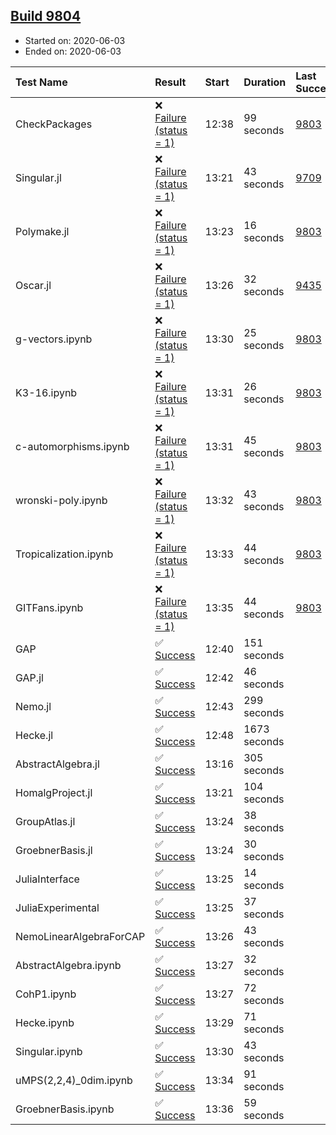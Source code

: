 ## [Build 9804](https://oscarci.mathematik.uni-kl.de/job/oscar/9804/)

* Started on: 2020-06-03
* Ended on: 2020-06-03

| Test Name    | Result | Start | Duration | Last Success | First Failure |
|:-------------|:-------|:------|:---------|:-------------|:--------------|
| CheckPackages | ❌ [Failure (status = 1)](https://oscarci.mathematik.uni-kl.de/job/oscar/9804/artifact/logs/build-9804/CheckPackages.log) | 12:38 | 99 seconds | [9803](https://oscarci.mathematik.uni-kl.de/job/oscar/9803/) | [9804](https://oscarci.mathematik.uni-kl.de/job/oscar/9804/) |
| Singular.jl | ❌ [Failure (status = 1)](https://oscarci.mathematik.uni-kl.de/job/oscar/9804/artifact/logs/build-9804/Singular.jl.log) | 13:21 | 43 seconds | [9709](https://oscarci.mathematik.uni-kl.de/job/oscar/9709/) | [9710](https://oscarci.mathematik.uni-kl.de/job/oscar/9710/) |
| Polymake.jl | ❌ [Failure (status = 1)](https://oscarci.mathematik.uni-kl.de/job/oscar/9804/artifact/logs/build-9804/Polymake.jl.log) | 13:23 | 16 seconds | [9803](https://oscarci.mathematik.uni-kl.de/job/oscar/9803/) | [9804](https://oscarci.mathematik.uni-kl.de/job/oscar/9804/) |
| Oscar.jl | ❌ [Failure (status = 1)](https://oscarci.mathematik.uni-kl.de/job/oscar/9804/artifact/logs/build-9804/Oscar.jl.log) | 13:26 | 32 seconds | [9435](https://oscarci.mathematik.uni-kl.de/job/oscar/9435/) | [9436](https://oscarci.mathematik.uni-kl.de/job/oscar/9436/) |
| g-vectors.ipynb | ❌ [Failure (status = 1)](https://oscarci.mathematik.uni-kl.de/job/oscar/9804/artifact/logs/build-9804/g-vectors.ipynb.log) | 13:30 | 25 seconds | [9803](https://oscarci.mathematik.uni-kl.de/job/oscar/9803/) | [9804](https://oscarci.mathematik.uni-kl.de/job/oscar/9804/) |
| K3-16.ipynb | ❌ [Failure (status = 1)](https://oscarci.mathematik.uni-kl.de/job/oscar/9804/artifact/logs/build-9804/K3-16.ipynb.log) | 13:31 | 26 seconds | [9803](https://oscarci.mathematik.uni-kl.de/job/oscar/9803/) | [9804](https://oscarci.mathematik.uni-kl.de/job/oscar/9804/) |
| c-automorphisms.ipynb | ❌ [Failure (status = 1)](https://oscarci.mathematik.uni-kl.de/job/oscar/9804/artifact/logs/build-9804/c-automorphisms.ipynb.log) | 13:31 | 45 seconds | [9803](https://oscarci.mathematik.uni-kl.de/job/oscar/9803/) | [9804](https://oscarci.mathematik.uni-kl.de/job/oscar/9804/) |
| wronski-poly.ipynb | ❌ [Failure (status = 1)](https://oscarci.mathematik.uni-kl.de/job/oscar/9804/artifact/logs/build-9804/wronski-poly.ipynb.log) | 13:32 | 43 seconds | [9803](https://oscarci.mathematik.uni-kl.de/job/oscar/9803/) | [9804](https://oscarci.mathematik.uni-kl.de/job/oscar/9804/) |
| Tropicalization.ipynb | ❌ [Failure (status = 1)](https://oscarci.mathematik.uni-kl.de/job/oscar/9804/artifact/logs/build-9804/Tropicalization.ipynb.log) | 13:33 | 44 seconds | [9803](https://oscarci.mathematik.uni-kl.de/job/oscar/9803/) | [9804](https://oscarci.mathematik.uni-kl.de/job/oscar/9804/) |
| GITFans.ipynb | ❌ [Failure (status = 1)](https://oscarci.mathematik.uni-kl.de/job/oscar/9804/artifact/logs/build-9804/GITFans.ipynb.log) | 13:35 | 44 seconds | [9803](https://oscarci.mathematik.uni-kl.de/job/oscar/9803/) | [9804](https://oscarci.mathematik.uni-kl.de/job/oscar/9804/) |
| GAP | ✅ [Success](https://oscarci.mathematik.uni-kl.de/job/oscar/9804/artifact/logs/build-9804/GAP.log) | 12:40 | 151 seconds |  |  |
| GAP.jl | ✅ [Success](https://oscarci.mathematik.uni-kl.de/job/oscar/9804/artifact/logs/build-9804/GAP.jl.log) | 12:42 | 46 seconds |  |  |
| Nemo.jl | ✅ [Success](https://oscarci.mathematik.uni-kl.de/job/oscar/9804/artifact/logs/build-9804/Nemo.jl.log) | 12:43 | 299 seconds |  |  |
| Hecke.jl | ✅ [Success](https://oscarci.mathematik.uni-kl.de/job/oscar/9804/artifact/logs/build-9804/Hecke.jl.log) | 12:48 | 1673 seconds |  |  |
| AbstractAlgebra.jl | ✅ [Success](https://oscarci.mathematik.uni-kl.de/job/oscar/9804/artifact/logs/build-9804/AbstractAlgebra.jl.log) | 13:16 | 305 seconds |  |  |
| HomalgProject.jl | ✅ [Success](https://oscarci.mathematik.uni-kl.de/job/oscar/9804/artifact/logs/build-9804/HomalgProject.jl.log) | 13:21 | 104 seconds |  |  |
| GroupAtlas.jl | ✅ [Success](https://oscarci.mathematik.uni-kl.de/job/oscar/9804/artifact/logs/build-9804/GroupAtlas.jl.log) | 13:24 | 38 seconds |  |  |
| GroebnerBasis.jl | ✅ [Success](https://oscarci.mathematik.uni-kl.de/job/oscar/9804/artifact/logs/build-9804/GroebnerBasis.jl.log) | 13:24 | 30 seconds |  |  |
| JuliaInterface | ✅ [Success](https://oscarci.mathematik.uni-kl.de/job/oscar/9804/artifact/logs/build-9804/JuliaInterface.log) | 13:25 | 14 seconds |  |  |
| JuliaExperimental | ✅ [Success](https://oscarci.mathematik.uni-kl.de/job/oscar/9804/artifact/logs/build-9804/JuliaExperimental.log) | 13:25 | 37 seconds |  |  |
| NemoLinearAlgebraForCAP | ✅ [Success](https://oscarci.mathematik.uni-kl.de/job/oscar/9804/artifact/logs/build-9804/NemoLinearAlgebraForCAP.log) | 13:26 | 43 seconds |  |  |
| AbstractAlgebra.ipynb | ✅ [Success](https://oscarci.mathematik.uni-kl.de/job/oscar/9804/artifact/logs/build-9804/AbstractAlgebra.ipynb.log) | 13:27 | 32 seconds |  |  |
| CohP1.ipynb | ✅ [Success](https://oscarci.mathematik.uni-kl.de/job/oscar/9804/artifact/logs/build-9804/CohP1.ipynb.log) | 13:27 | 72 seconds |  |  |
| Hecke.ipynb | ✅ [Success](https://oscarci.mathematik.uni-kl.de/job/oscar/9804/artifact/logs/build-9804/Hecke.ipynb.log) | 13:29 | 71 seconds |  |  |
| Singular.ipynb | ✅ [Success](https://oscarci.mathematik.uni-kl.de/job/oscar/9804/artifact/logs/build-9804/Singular.ipynb.log) | 13:30 | 43 seconds |  |  |
| uMPS(2,2,4)_0dim.ipynb | ✅ [Success](https://oscarci.mathematik.uni-kl.de/job/oscar/9804/artifact/logs/build-9804/uMPS-2-2-4-_0dim.ipynb.log) | 13:34 | 91 seconds |  |  |
| GroebnerBasis.ipynb | ✅ [Success](https://oscarci.mathematik.uni-kl.de/job/oscar/9804/artifact/logs/build-9804/GroebnerBasis.ipynb.log) | 13:36 | 59 seconds |  |  |
